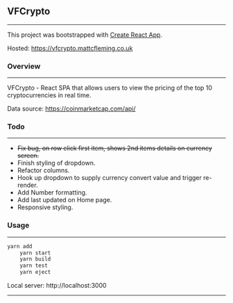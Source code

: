 ## VFCrypto

---

This project was bootstrapped with [Create React App](https://github.com/facebookincubator/create-react-app).

Hosted: https://vfcrypto.mattcfleming.co.uk

### Overview 

---

VFCrypto - React SPA that allows users to view the pricing of the top 10 cryptocurrencies in real time.

Data source: https://coinmarketcap.com/api/


### Todo 

---

 - ~~Fix bug, on row click first item, shows 2nd items details on currency screen.~~
 - Finish styling of dropdown.
 - Refactor columns.
 - Hook up dropdown to supply currency convert value and trigger re-render.
 - Add Number formatting.
 - Add last updated on Home page.
 - Responsive styling.


### Usage

---

```javascript
yarn add 
	yarn start
	yarn build
	yarn test
	yarn eject
```

Local server: http://localhost:3000

---
